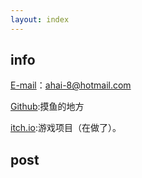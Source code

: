 ```yaml
---
layout: index
---
```

## info

[E-mail](mailto:ahai-8@hotmail.com)：ahai-8@hotmail.com

[Github](https://github.com/Ahai-8):摸鱼的地方

[itch.io](https://ahai-8.itch.io):游戏项目（在做了）。

## post

